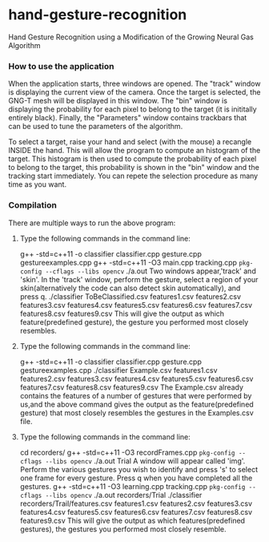 hand-gesture-recognition
========================

Hand Gesture Recognition using a Modification of the Growing Neural Gas Algorithm

### How to use the application

When the application starts, three windows are opened. The "track" window is displaying the current view of the camera. Once the target is selected, the GNG-T mesh will be displayed in this window. The "bin" window is displaying the probability for each pixel to belong to the target (it is inititally entirely black). Finally, the "Parameters" window contains trackbars that can be used to tune the parameters of the algorithm.

To select a target, raise your hand and select (with the mouse) a recangle INSIDE the hand. This will allow the program to compute an histogram of the target. This histogram is then used to compute the probability of each pixel to belong to the target, this probability is shown in the "bin" window and the tracking start immediately. You can repete the selection procedure as many time as you want.


### Compilation

There are multiple ways to run the above program:

1.  Type the following commands in the command line:
    
    g++ -std=c++11 -o classifier classifier.cpp gesture.cpp gestureexamples.cpp
    g++ -std=c++11 -O3 main.cpp tracking.cpp `pkg-config --cflags --libs opencv`
    ./a.out
    Two windows appear,'track' and 'skin'. In the 'track' window, perform the gesture, select a region of your skin(alternatively the code can also detect skin automatically), and press q.
    ./classifier ToBeClassified.csv features1.csv features2.csv features3.csv features4.csv features5.csv features6.csv features7.csv features8.csv features9.csv
    This will give the output as which feature(predefined gesture), the gesture you performed most closely resembles.

2. Type the following commands in the command line:
    
    g++ -std=c++11 -o classifier classifier.cpp gesture.cpp gestureexamples.cpp
    ./classifier Example.csv features1.csv features2.csv features3.csv features4.csv features5.csv features6.csv features7.csv features8.csv features9.csv
    The Example.csv already contains the features of a number of gestures that were performed by us,and the above command gives the output as the feature(predefined gesture) that most closely resembles the gestures in the Examples.csv file.

3. Type the following commands in the command line:

    cd recorders/
    g++ -std=c++11 -O3 recordFrames.cpp `pkg-config --cflags --libs opencv`
    ./a.out Trial
    A window will appear called 'img'. Perform the various gestures you wish to identify and press 's' to select one frame for every gesture. Press q when you have completed all the gestures.
    g++ -std=c++11 -O3 learning.cpp tracking.cpp `pkg-config --cflags --libs opencv`
    ./a.out recorders/Trial
    ./classifier recorders/Trail/features.csv features1.csv features2.csv features3.csv features4.csv features5.csv features6.csv features7.csv features8.csv features9.csv
    This will give the output as which features(predefined gestures), the gestures you performed most closely resemble.
    

    
